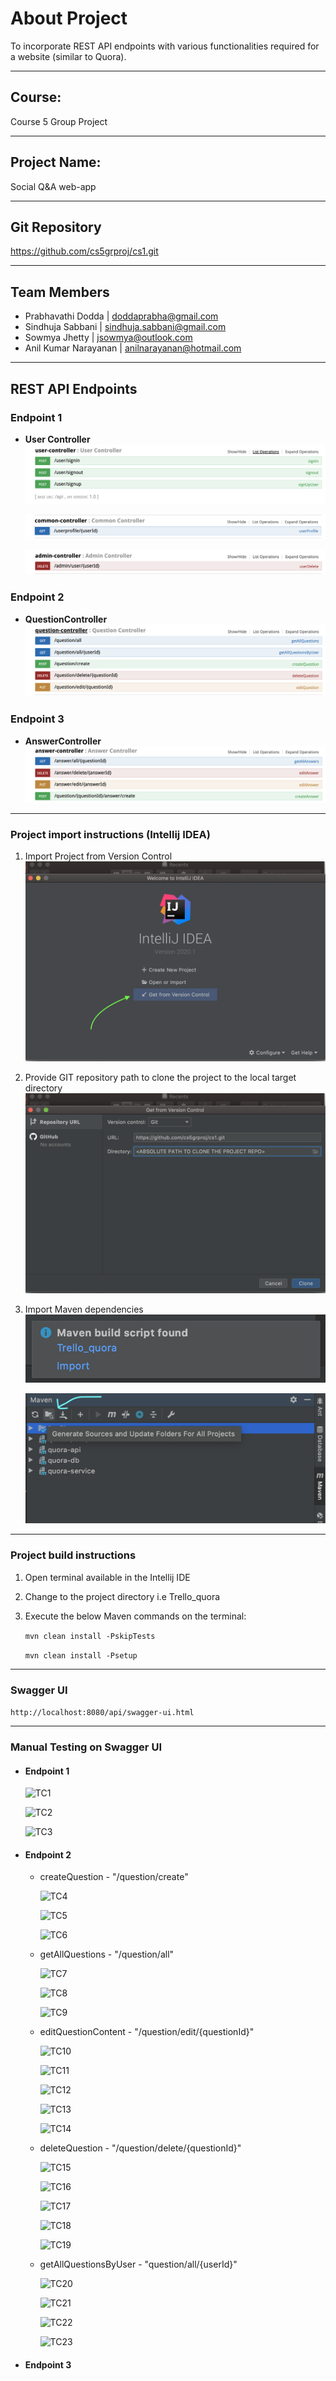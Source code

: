 

# About Project

To incorporate REST API endpoints with various functionalities required for a website (similar to Quora).

---

## Course:

Course 5 Group Project

---

## Project Name: 

Social Q&A web-app

---

## Git Repository

https://github.com/cs5grproj/cs1.git

---

## Team Members

- Prabhavathi Dodda | doddaprabha@gmail.com
- Sindhuja Sabbani | sindhuja.sabbani@gmail.com
- Sowmya Jhetty | jsowmya@outlook.com
- Anil Kumar Narayanan | anilnarayanan@hotmail.com

---

## REST API Endpoints

### Endpoint 1

- **User Controller**                         
    ![EP1](Trello_quora/images/ep1.png)
                                  
    ![EP1](Trello_quora/images/ep2.png)

    ![EP1](Trello_quora/images/ep3.png)

### Endpoint 2

- **QuestionController**
    ![EP2](Trello_quora/images/ep5.png)

	
### Endpoint 3

- **AnswerController**
    ![EP3](Trello_quora/images/ep6.png)

---

### Project import instructions (Intellij IDEA)

1. Import Project from Version Control
    ![Project Import](Trello_quora/images/1.png)

2. Provide GIT repository path to clone the project to the local target directory
    ![Project Import](Trello_quora/images/2.png)

3. Import Maven dependencies
    ![Project Import](Trello_quora/images/3.png)

    ![Project Import](Trello_quora/images/4.png)

---

### Project build instructions

1. Open terminal available in the Intellij IDE

2. Change to the project directory i.e Trello_quora

3. Execute the below Maven commands on the terminal:

    `mvn clean install -PskipTests`
    
    `mvn clean install -Psetup`

---

### Swagger UI

```http://localhost:8080/api/swagger-ui.html```

---

### Manual Testing on Swagger UI

- #### Endpoint 1
    ![TC1](Trello_quora/images/tc1.png)
    
    ![TC2](Trello_quora/images/tc2.png)

    ![TC3](Trello_quora/images/tc3.png)
    
- #### Endpoint 2

     - createQuestion - "/question/create"
    
         ![TC4](Trello_quora/images/cq.png)
        
         ![TC5](Trello_quora/images/cq_notsignin.png)
        
         ![TC6](Trello_quora/images/cq_athr002.png)
         
     - getAllQuestions - "/question/all"
     
         ![TC7](Trello_quora/images/qa_athr001.png)
        
         ![TC8](Trello_quora/images/question_all.png)
        
         ![TC9](Trello_quora/images/questionall_athr002.png)
         
     - editQuestionContent - "/question/edit/{questionId}"
      
         ![TC10](Trello_quora/images/qeq_athr001.png)
         
         ![TC11](Trello_quora/images/qeq_athr002.png)
         
         ![TC12](Trello_quora/images/qeq_questionedited.png)
         
         ![TC13](Trello_quora/images/qeq_ques001.png)
         
         ![TC14](Trello_quora/images/qeq_athr003.png)
         
     - deleteQuestion - "/question/delete/{questionId}"
       
         ![TC15](Trello_quora/images/qdq_athr001.png)
         
         ![TC16](Trello_quora/images/qdq_athr002.png)
          
         ![TC17](Trello_quora/images/qdq_questiondeleted.png)
          
         ![TC18](Trello_quora/images/qdq_ques001.png)
         
         ![TC19](Trello_quora/images/qdq_athr003.png)
              
     - getAllQuestionsByUser - "question/all/{userId}"

         ![TC20](Trello_quora/images/qau_athr001.png)
          
         ![TC21](Trello_quora/images/qau_all_userid.png)
         
         ![TC22](Trello_quora/images/qau_usr001.png)
         
         ![TC23](Trello_quora/images/qau_athr002.png)

         
- #### Endpoint 3